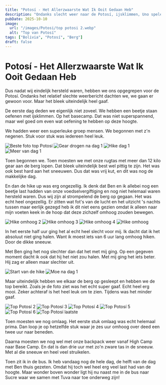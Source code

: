 ```yaml
---
title: "Potosí - Het Allerzwaarste Wat Ik Ooit Gedaan Heb"  
description: "Ondanks slecht weer naar de Potosí, ijsklimmen, Uno spelen, en 100% het zwaarste avontuur ooit."
pubDate: 2025-10-10
image:
  url: "/images/Potosi/top potosi 2.webp"
  alt: "Top van Potosí"
tags: ["Bolivia", "Potosí", "Berg"]
draft: false
---
```


# Potosí - Het Allerzwaarste Wat Ik Ooit Gedaan Heb

Dus nadat wij eindelijk hersteld waren, hebben we ons opgegrepen voor de Potosí. Ondanks het relatief slechte weerbericht dachten we, we gaan er gewoon voor. Maar het bleek uiteindelijk heel gaaf.

De eerste dag deden we eigenlijk niet zoveel. We hebben een beetje staan oefenen met ijsklimmen. Op het basecamp. Dat was niet superspannend, maar wel goed om even wat oefening te hebben op deze hoogte.

We hadden weer een superleuke groep mensen. We begonnen met z'n negenen. Stuk voor stuk was iedereen heel leuk.

<div class="photo-grid">
  <img src="/images/Potosi/best photo top of potosi.webp" alt="Beste foto top Potosí" />
  <img src="/images/Potosi/drying gear after day 1.webp" alt="Gear drogen na dag 1" />
  <img src="/images/Potosi/hike day 1.webp" alt="Hike dag 1" />
  <img src="/images/Potosi/hike day 1 (2).webp" alt="Meer van dag 1" />
</div>

Toen begonnen we. Toen moesten we met onze rugtas met meer dan 12 kilo gear aan de berg lopen. Dat bleek uiteindelijk best wel pittig te zijn. Het was ook best hard aan het sneeuwen. Dus dat was vrij kut, en dit was nog de makkelijke dag.

En dan de hike up was erg ongezellig. Ik denk dat Ben en ik allebei nog een beetje last hadden van onze voedselvergiftiging en nog niet helemaal waren hersteld waren. Dus wij zijn al strompelend de berg op gegaan. Het was echt heel ongezellig. Er zitten wat fot's van de lucht en het uitzicht 's nachts tussen maar eerlijk gezegd heb ik dit niet eens gezien omdat ik alleen naar mijn voeten keek in de hoop dat deze zichzelf omhoog zouden bewegen.

<div class="photo-grid">
  <img src="/images/Potosi/hike up potosi 2.webp" alt="Hike omhoog 2" />
  <img src="/images/Potosi/hike up potosi 3.webp" alt="Hike omhoog 3" />
  <img src="/images/Potosi/hike up potosi 4.webp" alt="Hike omhoog 4" />
  <img src="/images/Potosi/hike up potosi.webp" alt="Hike omhoog" />
</div>

In het eerste half uur ging het al echt heel slecht voor mij. Ik dacht dat ik het absoluut niet ging halen. Want ik moest iets van 6 uur lang omhoog hiken. Door de dikke sneeuw.

Met Ben ging het nog slechter dan dat het met mij ging. Op een gegeven moment dacht ik ook dat hij het niet  zou halen. Met mij ging het iets beter. Hij zag er alleen maar slechter uit.

<div class="photo-grid">
  <img src="/images/Potosi/start hike potosi.webp" alt="Start van de hike" />
  <img src="/images/Potosi/tired after day 1.webp" alt="Moe na dag 1" />
</div>

Maar uiteindelijk hebben we elkaar de berg op gesleept en hebben we de top bereikt. Zoals je de foto ziet was het echt super gaaf. Echt heel erg mooi. Zeker achteraf is het heel leuk om te zien. Tijdens was het minder gaaf.

<div class="photo-grid">
  <img src="/images/Potosi/top potosi 2.webp" alt="Top Potosí 2" />
  <img src="/images/Potosi/top potosi 3.webp" alt="Top Potosí 3" />
  <img src="/images/Potosi/top potosi 4.webp" alt="Top Potosí 4" />
  <img src="/images/Potosi/top potosi 5.webp" alt="Top Potosí 5" />
  <img src="/images/Potosi/top potosi 6.webp" alt="Top Potosí 6" />
  <img src="/images/Potosi/top potosi.webp" alt="Top Potosí laatste" />
</div>

Toen moesten we nog omlaag. Het eerste stuk omlaag was echt helemaal prima. Dan loop je op hetzelfde stuk waar je zes uur omhoog over deed een twee uur naar beneden. 

Daarna moesten we nog wel met onze backpack weer vanaf High Camp naar Base Camp. En dat is dan drie uur met zo'n zware tas in de sneeuw. Met al die sneeuw en heel veel struikelen.

Toen zit ik in de bus. Ik heb vandaag nog de hele dag, de helft van de dag met Ben thuis gezeten. Omdat hij toch wel heel erg veel last had van de hoogte. Maar wonder boven wonder ligt hij nu naast me in de bus naar Sucre waar we samen met Tuva naar toe onderweg zijn!